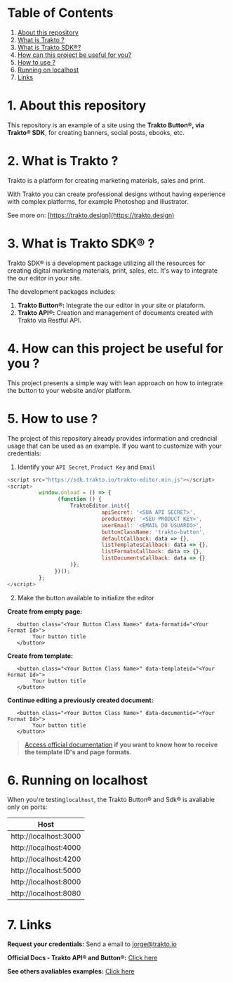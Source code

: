 # Table of Contents
1. [About this repository](#about_repo)
2. [What is Trakto ?](#about_trakto)
3. [What is Trakto SDK®?](#about_trakto_sdk)
4. [How can this project be useful for you?](#useful)
5. [How to use ?](#howto)
6. [Running on localhost](#localhost)
7. [Links](#links)

<div id='about_repo'/>

# 1. About this repository

This repository is an example of a site using the **Trakto Button®, via Trakto® SDK**, for creating banners, social posts, ebooks, etc.

<div id='about_trakto'/>

# 2. What is Trakto ?


Trakto is a platform for creating marketing materials, sales and print. 

With Trakto you can create professional designs without having experience with complex platforms, for example Photoshop and Illustrator.

See more on: [https://trakto.design](https://trakto.design)

<div id='about_trakto_sdk'/>

# 3. What is Trakto SDK® ?


Trakto SDK® is a development package utilizing all the resources for creating digital marketing materials, print, sales, etc. It's way to integrate the our editor in your site.

The development packages includes:

1. **Trakto Button®:** Integrate the our editor in your site or plataform.
2. **Trakto API®:** Creation and management of documents created with Trakto via Restful API.

<div id='useful'/>

# 4. How can this project be useful for you ?

This project presents a simple way with lean approach on how to integrate the button to your website and/or platform.

<div id='howto'/>

# 5. How to use ?

The project of this repository already provides information and credncial usage that can be used as an example.
If you want to customize with your credentials:

1. Identify your `API Secret`, `Product Key` and `Email`

```js
<script src="https://sdk.trakto.io/trakto-editor.min.js"></script>
<script>
          window.onload = () => {
                (function () {
                    TraktoEditor.init({
                              apiSecret: '<SUA API SECRET>',
                              productKey: '<SEU PRODUCT KEY>',
                              userEmail: '<EMAIL DO USUARIO>',
                              buttonClassName: 'trakto-button',
                              defaultCallback: data => {},
                              listTemplatesCallback: data => {},
                              listFormatsCallback: data => {},
                              listDocumentsCallback: data => {}
                    )};
               })();
          };
</script>
```

2. Make the button available to initialize the editor

**Create from empty page:**
```
   <button class="<Your Button Class Name>" data-formatid="<Your Format Id>"> 
        Your button title 
   </button>
```
**Create from template:**
```
   <button class="<Your Button Class Name>" data-templateid="<Your Format Id>"> 
        Your button title 
   </button>
```
**Continue editing a previously created document:**
```
   <button class="<Your Button Class Name>" data-documentid="<Your Format Id>"> 
        Your button title 
   </button>
```

<div id='links'/>

> [Access official documentation](https://traktoapi.docs.apiary.io) **if you want to know how to receive the template ID's and page formats.**

<div id='localhost'/>

# 6. Running on localhost

When you're testing`localhost`, the Trakto Button® and Sdk® is avaliable only on ports:

|Host                 |
|---------------------|
|http://localhost:3000|
|http://localhost:4000|
|http://localhost:4200|
|http://localhost:5000|
|http://localhost:8000|
|http://localhost:8080|

# 7. Links

**Request your credentials:** Send a email to jorge@trakto.io

**Official Docs - Trakto API® and Button®:** [Click here](https://traktoapi.docs.apiary.io)

**See others avaliables examples:** [Click here](https://trakto.design)

